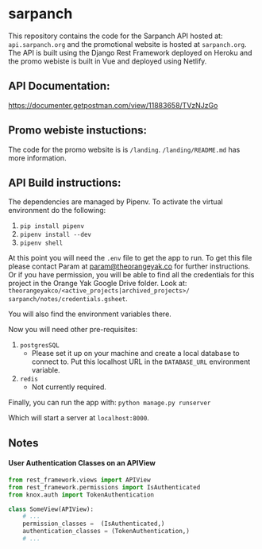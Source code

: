 # sarpanch

This repository contains the code for the Sarpanch API hosted at: `api.sarpanch.org` and the 
promotional website is hosted at `sarpanch.org`. The API is built using the Django Rest 
Framework deployed on Heroku and the promo webiste is built in Vue and deployed using 
Netlify. 

## API Documentation:
https://documenter.getpostman.com/view/11883658/TVzNJzGo

## Promo webiste instuctions: 
The code for the promo website is is `/landing`. `/landing/README.md` has more information. 

## API Build instructions: 

The dependencies are managed by Pipenv. To activate the 
virtual environment do the following: 

1. `pip install pipenv`
2. `pipenv install --dev`
3. `pipenv shell`

At this point you will need the `.env` file to get the app to run. To get this
file please contact Param at param@theorangeyak.co for further instructions. Or
if you have permission, you will be able to find all the credentials for this
project in the Orange Yak Google Drive folder. Look at: 
    `theorangeyakco/<active_projects|archived_projects>/
    sarpanch/notes/credentials.gsheet`.

You will also find the environment variables there.

Now you will need other pre-requisites:
1. `postgresSQL`
    * Please set it up on your machine and create a local database to connect to. Put
    this localhost URL in the `DATABASE_URL` environment variable.
2. `redis`
    * Not currently required.
    
Finally, you can run the app with:
`python manage.py runserver`

Which will start a server at `localhost:8000`.



## Notes
#### User Authentication Classes on an APIView
```python
from rest_framework.views import APIView
from rest_framework.permissions import IsAuthenticated
from knox.auth import TokenAuthentication

class SomeView(APIView):
    # ...
    permission_classes =  (IsAuthenticated,)
    authentication_classes = (TokenAuthentication,)
    # ...
```
